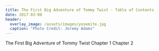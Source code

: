 ```yaml
---
title: The First Big Adventure of Tommy Twist - Table of Contents
date: 2017-03-08
header:
  overlay_image: /assets/images/yosemite.jpg
  caption: "Photo Credit: Jeremy Adams"
---
```


The First Big Adventure of Tommy Twist
Chapter 1
Chapter 2
